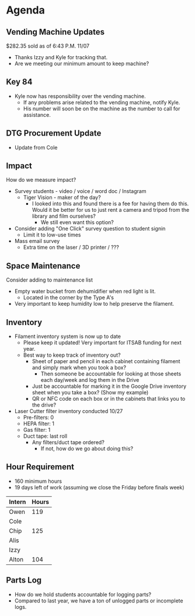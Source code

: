 # Agenda

## Vending Machine Updates
$282.35 sold as of 6:43 P.M. 11/07
- Thanks Izzy and Kyle for tracking that.
- Are we meeting our minimum amount to keep machine?

## Key 84
- Kyle now has responsibility over the vending machine.
  - If any problems arise related to the vending machine, notify Kyle.
  - His number will soon be on the machine as the number to call for assistance.

## DTG Procurement Update
- Update from Cole

## Impact
How do we measure impact?
- Survey students - video / voice / word doc / Instagram
    - Tiger Vision - maker of the day?
      - I looked into this and found there is a fee for having them do this. Would it be better for us to just rent a camera and tripod from the library and film ourselves?
        - We still even want this option?
- Consider adding "One Click" survey question to student signin
    - Limit it to low-use times
- Mass email survey
    - Extra time on the laser / 3D printer / ???

## Space Maintenance
Consider adding to maintenance list
- Empty water bucket from dehumidifier when red light is lit.
  - Located in the corner by the Type A's
- Very important to keep humidity low to help preserve the filament.

## Inventory
- Filament inventory system is now up to date
  - Please keep it updated! Very important for ITSAB funding for next year.
  - Best way to keep track of inventory out?
    - Sheet of paper and pencil in each cabinet containing filament and simply mark when you took a box?
      - Then someone be accountable for looking at those sheets each day/week and log them in the Drive
    - Just be accountable for marking it in the Google Drive inventory sheet when you take a box? (Show my example)
    - QR or NFC code on each box or in the cabinets that links you to the drive?
- Laser Cutter filter inventory conducted 10/27
  - Pre-filters: 0
  - HEPA filter: 1
  - Gas filter: 1
  - Duct tape: last roll
    - Any filters/duct tape ordered?
      - If not, how do we go about doing this?

## Hour Requirement
- 160 minimum hours
- 19 days left of work (assuming we close the Friday before finals week)

| Intern | Hours |
|:-------|:------|
| Owen   | 119   |
| Cole   |       |
| Chip   | 125   |
| Alis   |       |
| Izzy   |       |
| Alton  | 104   |

## Parts Log
- How do we hold students accountable for logging parts?
- Compared to last year, we have a ton of unlogged parts or incomplete logs.

